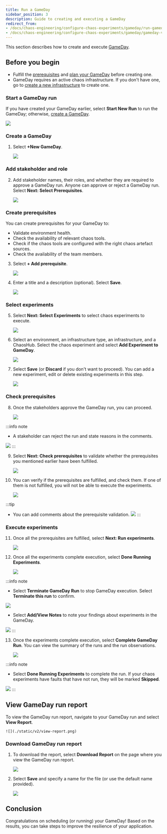 ```yaml
---
title: Run a GameDay
sidebar_position: 3
description: Guide to creating and executing a GameDay
redirect_from:
- /docs/chaos-engineering/configure-chaos-experiments/gameday/run-gameday
- /docs/chaos-engineering/configure-chaos-experiments/gameday/gameday-v2
---
```


This section describes how to create and execute [GameDay](/docs/chaos-engineering/features/gameday/introduction-to-gameday).

## Before you begin
- Fulfill the [prerequisites](/docs/chaos-engineering/features/gameday/introduction-to-gameday#prerequisites-to-execute-a-gameday) and [plan your GameDay](/docs/chaos-engineering/features/gameday/introduction-to-gameday#plan-your-gameday) before creating one.
- GameDay requires an active chaos infrastructure. If you don't have one, go to [create a new infrastructure](/docs/chaos-engineering/features/chaos-infrastructure/connect-chaos-infrastructures#step-2-add-a-chaos-infrastructure) to create one.

### Start a GameDay run

If you have created your GameDay earlier, select **Start New Run** to run the GameDay; otherwise, [create a GameDay](#create-a-gameday).

 ![](./static/v2/gameday-runs-0.png)

### Create a GameDay

1. Select **+New GameDay**.

    ![](./static/v2/click-gameday-1.png)

### Add stakeholder and role

2. Add stakeholder names, their roles, and whether they are required to approve a GameDay run. Anyone can approve or reject a GameDay run. Select **Next: Select Prerequisites**.

    ![](./static/v2/add-stakeholder-3.png)

### Create prerequisites

You can create prerequisites for your GameDay to:
 * Validate environment health.
 * Check the availability of relevant chaos tools.
 * Check if the chaos tools are configured with the right chaos artefact sources.
 * Check the availability of the team members.

3. Select **+ Add prerequisite**.

    ![](./static/v2/create-prereq-4.png)

4. Enter a title and a description (optional). Select **Save**.

    ![](./static/v2/save-pre-5.png)

### Select experiments

5. Select **Next: Select Experiments** to select chaos experiments to execute.

    ![](./static/v2/new-exp-6.png)

6. Select an environment, an infrastructure type, an infrastructure, and a ChaosHub. Select the chaos experiment and select **Add Experiment to GameDay**.

    ![](./static/v2/select-experiments-9.png)

7. Select **Save** (or **Discard** if you don't want to proceed). You can add a new experiment, edit or delete existing experiments in this step.

    ![](./static/v2/save-gameday-10.png)

### Check prerequisites

8. Once the stakeholders approve the GameDay run, you can proceed.

    ![](./static/v2/get-approval-12.png)

:::info note
- A stakeholder can reject the run and state reasons in the comments.

 ![](./static/v2/add-or-edit-14.png)
:::

9. Select **Next: Check prerequisites** to validate whether the prerequisites you mentioned earlier have been fulfilled.

    ![](./static/v2/check-prereq-15.png)

10. You can verify if the prerequisites are fulfilled, and check them. If one of them is not fulfilled, you will not be able to execute the experiments.

    ![](./static/v2/pending-prereq-16.png)

:::tip
- You can add comments about the prerequisite validation.
 ![](./static/v2/comment-prereq-18.png)
:::

### Execute experiments

11. Once all the prerequisites are fulfilled, select **Next: Run experiments**.

    ![](./static/v2/comment-added-19.png)

12. Once all the experiments complete execution, select **Done Running Experiments**.

    ![](./static/v2/done-exp-21.png)

:::info note
- Select **Terminate GameDay Run** to stop GameDay execution. Select **Terminate this run** to confirm.

 ![](./static/v2/terminal-run-29.png)

- Select **Add/View Notes** to note your findings about experiments in the GameDay.

 ![](./static/v2/experiment-notes-22.png)
:::

13. Once the experiments complete execution, select **Complete GameDay Run**. You can view the summary of the runs and the run observations.

    ![](./static/v2/complete-25.png)

:::info note
- Select **Done Running Experiments** to complete the run. If your chaos experiments have faults that have not run, they will be marked **Skipped**.

 ![](./static/v2/done-running-28.png)
:::

## View GameDay run report

To view the GameDay run report, navigate to your GameDay run and select **View Report**.

    ![](./static/v2/view-report.png)

### Download GameDay run report

1. To download the report, select **Download Report** on the page where you view the GameDay run report.

    ![](./static/v2/download-report.png)

2. Select **Save** and specify a name for the file (or use the default name provided).

    ![](./static/v2/save-report.png)

## Conclusion

Congratulations on scheduling (or running) your GameDay! Based on the results, you can take steps to improve the resilience of your application.